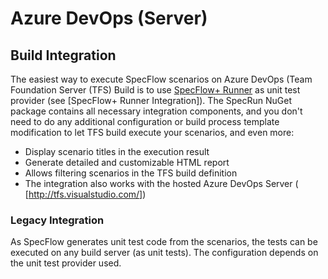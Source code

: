# Azure DevOps (Server)

## Build Integration

The easiest way to execute SpecFlow scenarios on Azure DevOps (Team Foundation Server (TFS) Build is to use [SpecFlow+ Runner](http://www.specflow.org/plus/runner) as unit test provider (see  [SpecFlow+ Runner Integration]). The SpecRun NuGet package contains all necessary integration components, and you don't need to do any additional configuration or build process template modification to let TFS build execute your scenarios, and even more:

* Display scenario titles in the execution result
* Generate detailed and customizable HTML report
* Allows filtering scenarios in the TFS build definition
* The integration also works with the hosted Azure DevOps Server ( [http://tfs.visualstudio.com/])

### Legacy Integration

As SpecFlow generates unit test code from the scenarios, the tests can be executed on any build server (as unit tests). The configuration depends on the unit test provider used.
